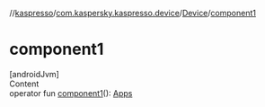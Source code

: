 //[kaspresso](../../index.md)/[com.kaspersky.kaspresso.device](../index.md)/[Device](index.md)/[component1](component1.md)



# component1  
[androidJvm]  
Content  
operator fun [component1](component1.md)(): [Apps](../../com.kaspersky.kaspresso.device.apps/-apps/index.md)  



